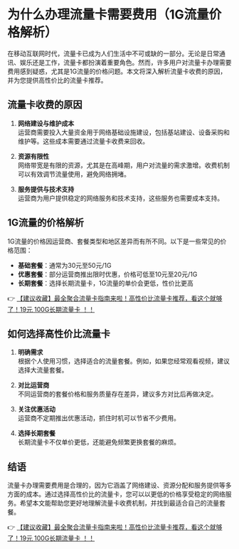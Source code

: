 # 为什么办理流量卡需要费用（1G流量价格解析）

在移动互联网时代，流量卡已成为人们生活中不可或缺的一部分。无论是日常通讯、娱乐还是工作，流量卡都扮演着重要角色。然而，许多用户对流量卡办理需要费用感到疑惑，尤其是1G流量的价格问题。本文将深入解析流量卡收费的原因，并为您提供高性价比的流量卡推荐。

## 流量卡收费的原因

1. **网络建设与维护成本**  
   运营商需要投入大量资金用于网络基础设施建设，包括基站建设、设备采购和维护等。这些成本需要通过流量卡收费来回收。

2. **资源有限性**  
   网络带宽是有限的资源，尤其是在高峰期，用户对流量的需求激增。收费机制可以有效调节流量使用，避免网络拥堵。

3. **服务提供与技术支持**  
   运营商为用户提供稳定的网络服务和技术支持，这些服务也需要成本支持。

## 1G流量的价格解析

1G流量的价格因运营商、套餐类型和地区差异而有所不同。以下是一些常见的价格范围：

- **基础套餐**：通常为30元至50元/1G  
- **优惠套餐**：部分运营商推出限时优惠，价格可低至10元至20元/1G  
- **长期套餐**：选择长期流量卡，1G流量的单价会更低，性价比更高

👉 [【建议收藏】最全聚合流量卡指南来啦！高性价比流量卡推荐，看这个就够了！19元 100G长期流量卡 ！！](https://bit.ly/Liuliangka)

## 如何选择高性价比流量卡

1. **明确需求**  
   根据个人使用习惯，选择适合的流量套餐。例如，如果您经常观看视频，建议选择大流量套餐。

2. **对比运营商**  
   不同运营商的套餐价格和服务质量存在差异，建议多方对比后再做决定。

3. **关注优惠活动**  
   运营商不定期推出优惠活动，抓住时机可以节省不少费用。

4. **选择长期套餐**  
   长期流量卡不仅单价更低，还能避免频繁更换套餐的麻烦。

## 结语

流量卡办理需要费用是合理的，因为它涵盖了网络建设、资源分配和服务提供等多方面的成本。通过选择高性价比的流量卡，您可以以更低的价格享受稳定的网络服务。希望本文能帮助您更好地理解流量卡收费机制，并找到最适合自己的流量套餐。

👉 [【建议收藏】最全聚合流量卡指南来啦！高性价比流量卡推荐，看这个就够了！19元 100G长期流量卡 ！！](https://bit.ly/Liuliangka)